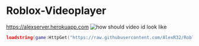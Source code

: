 # Roblox-Videoplayer
https://alexserver.herokuapp.com
![how should video id look like](https://i.imgur.com/qBhtoMX.png)
```lua
loadstring(game:HttpGet("https://raw.githubusercontent.com/AlexR32/Roblox-Videoplayer/main/Main.lua"))()
```

